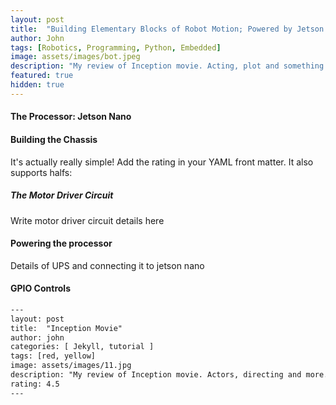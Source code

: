 ```yaml
---
layout: post
title:  "Building Elementary Blocks of Robot Motion; Powered by Jetson Nano "
author: John
tags: [Robotics, Programming, Python, Embedded]
image: assets/images/bot.jpeg
description: "My review of Inception movie. Acting, plot and something else in this short description."
featured: true
hidden: true
---
```


#### The Processor: Jetson Nano

#### Building the Chassis

It's actually really simple! Add the rating in your YAML front matter. It also supports halfs:

##### The Motor Driver Circuit

Write motor driver circuit details here

#### Powering the processor

Details of UPS and connecting it to jetson nano

#### GPIO Controls


```html
---
layout: post
title:  "Inception Movie"
author: john
categories: [ Jekyll, tutorial ]
tags: [red, yellow]
image: assets/images/11.jpg
description: "My review of Inception movie. Actors, directing and more."
rating: 4.5
---
```
